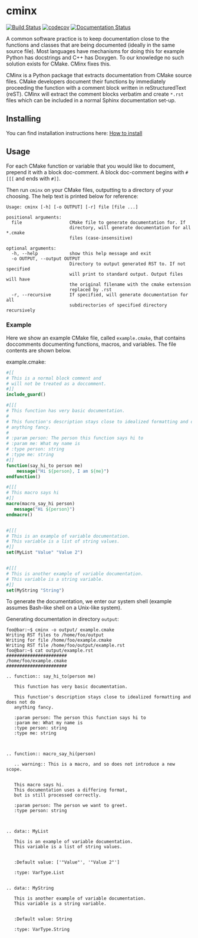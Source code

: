 # cminx
[![Build Status](https://travis-ci.com/CMakePP/CMinx.svg?branch=master)](
https://travis-ci.com/CMakePP/CMakeDoc)
[![codecov](
https://codecov.io/gh/CMakePP/CMakeDoc/branch/master/graph/badge.svg)](
https://codecov.io/gh/CMakePP/CMakeDoc)
[![Documentation Status](https://readthedocs.org/projects/cmakedoc/badge/?version=latest)](https://cmakedoc.readthedocs.io/en/latest/?badge=latest)

A common software practice is to keep documentation close to the functions and
classes that are being documented (ideally in the same source file). Most
languages have mechanisms for doing this for example Python has docstrings and
C++ has Doxygen. To our knowledge no such solution exists for CMake. CMinx
fixes this.

CMinx is a Python package that extracts documentation from CMake source
files. CMake developers document their functions by immediately proceeding the
function with a comment block written in reStructuredText (reST). CMinx will
extract the comment blocks verbatim and create `*.rst` files which can be
included in a normal Sphinx documentation set-up.

## Installing
You can find installation instructions here: [How to install](docs/source/installation.rst)


## Usage
For each CMake function or variable that you would like to document, prepend it with a block doc-comment.
A block doc-comment begins with `#[[[` and ends with `#]]`.

Then run `cminx` on your CMake files, outputting to a directory of your choosing. The help text is printed below for reference:
```
Usage: cminx [-h] [-o OUTPUT] [-r] file [file ...]

positional arguments:
  file                  CMake file to generate documentation for. If
                        directory, will generate documentation for all *.cmake
                        files (case-insensitive)

optional arguments:
  -h, --help            show this help message and exit
  -o OUTPUT, --output OUTPUT
                        Directory to output generated RST to. If not specified
                        will print to standard output. Output files will have
                        the original filename with the cmake extension
                        replaced by .rst
  -r, --recursive       If specified, will generate documentation for all
                        subdirectories of specified directory recursively
```

### Example
Here we show an example CMake file, called `example.cmake`, that contains
doccomments documenting functions, macros, and variables.
The file contents are shown below.

example.cmake:
```cmake                                                                                      
#[[
# This is a normal block comment and
# will not be treated as a doccomment.
#]]
include_guard()

#[[[
# This function has very basic documentation.
#
# This function's description stays close to idealized formatting and does not do
# anything fancy.
#
# :param person: The person this function says hi to
# :param me: What my name is
# :type person: string
# :type me: string
#]]
function(say_hi_to person me)
    message("Hi ${person}, I am ${me}")
endfunction()

#[[[
# This macro says hi
#]]
macro(macro_say_hi person)
   message("Hi ${person}")
endmacro()


#[[[
# This is an example of variable documentation.
# This variable is a list of string values.
#]]
set(MyList "Value" "Value 2")


#[[[
# This is another example of variable documentation.
# This variable is a string variable.
#]]
set(MyString "String")

```

To generate the documentation, we enter our system shell (example assumes Bash-like shell on a Unix-like system).

Generating documentation in directory `output`:
```console
foo@bar:~$ cminx -o output/ example.cmake
Writing RST files to /home/foo/output
Writing for file /home/foo/example.cmake
Writing RST file /home/foo/output/example.rst
foo@bar:~$ cat output/example.rst
#######################
/home/foo/example.cmake
#######################

.. function:: say_hi_to(person me)
   
   This function has very basic documentation.
   
   This function's description stays close to idealized formatting and does not do
   anything fancy.
   
   :param person: The person this function says hi to
   :param me: What my name is
   :type person: string
   :type me: string
   


.. function:: macro_say_hi(person)

   .. warning:: This is a macro, and so does not introduce a new scope.

   
   This macro says hi.
   This documentation uses a differing format,
   but is still processed correctly.
   
   :param person: The person we want to greet.
   :type person: string 
   


.. data:: MyList
   
   This is an example of variable documentation.
   This variable is a list of string values.
   

   :Default value: ['"Value"', '"Value 2"']

   :type: VarType.List


.. data:: MyString
   
   This is another example of variable documentation.
   This variable is a string variable.
   

   :Default value: String

   :type: VarType.String



```
